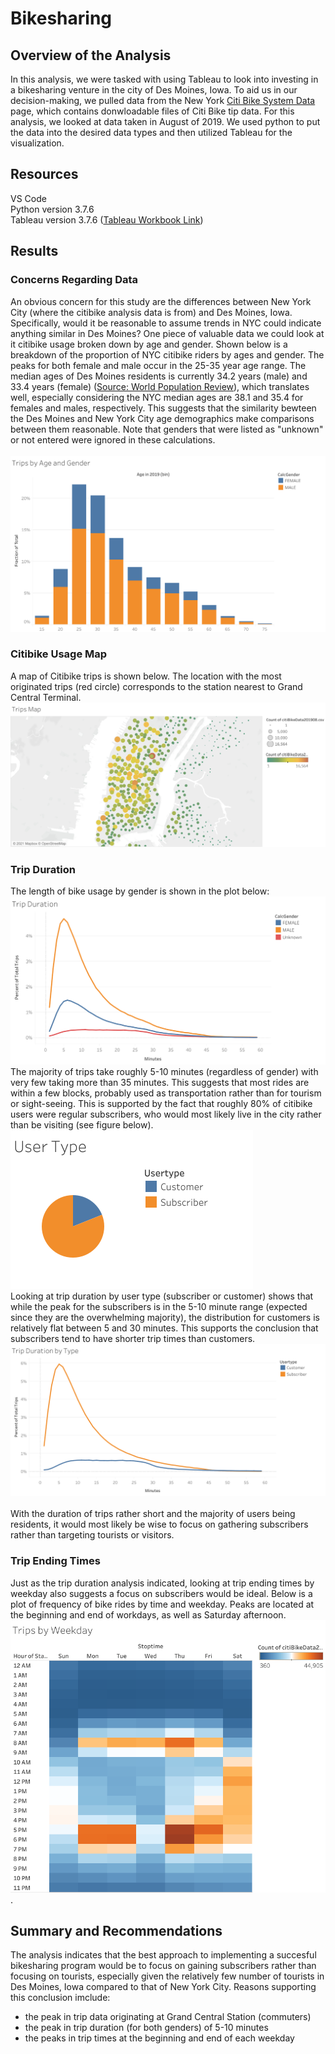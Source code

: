 # Bikesharing
## Overview of the Analysis
In this analysis, we were tasked with using Tableau to look into investing in a bikesharing venture in the city of Des Moines, Iowa. To aid us in our decision-making, we pulled data from the New York [Citi Bike System Data](https://ride.citibikenyc.com/system-data) page, which contains donwloadable files of Citi Bike tip data. For this analysis, we looked at data taken in August of 2019. We used python to put the data into the desired data types and then utilized Tableau for the visualization.
<br />
## Resources
VS Code<br />
Python version 3.7.6<br />
Tableau version 3.7.6 ([Tableau Workbook Link](https://public.tableau.com/app/profile/brian.moazen/viz/citibikeData_201908/TripsbyAgeandGender))<br />

## Results
### Concerns Regarding Data
An obvious concern for this study are the differences between New York City (where the citibike analysis data is from) and Des Moines, Iowa.  Specifically, would it be reasonable to assume trends in NYC could indicate anything similar in Des Moines?  One piece of valuable data we could look at it citibike usage broken down by age and gender.  Shown below is a breakdown of the proportion of NYC citibike riders by ages and gender.  The peaks for both female and male occur in the 25-35 year age range.  The median ages of Des Moines residents is currently 34.2 years (male) and 33.4 years (female) ([Source: World Population Review](https://worldpopulationreview.com/us-cities/des-moines-ia-population)), which translates well, especially considering the NYC median ages are 38.1 and 35.4 for females and males, respectively.  This suggests that the similarity bewteen the Des Moines and New York City age demographics make  comparisons between them reasonable.  Note that genders that were listed as "unknown" or not entered were ignored in these calculations.<br />  
![](/Plots/Trips%20by%20Age%20and%20Gender.png)

### Citibike Usage Map
A map of Citibike trips is shown below.  The location with the most originated trips (red circle) corresponds to the station nearest to Grand Central Terminal.
![](/Plots/Trips%20Map.png)

### Trip Duration
The length of bike usage by gender is shown in the plot below: <br /> 
![](/Plots/Trip%20Duration.png)
The majority of trips take roughly 5-10 minutes (regardless of gender) with very few taking more than 35 minutes.  This suggests that most rides are within a few blocks, probably used as transportation rather than for tourism or sight-seeing.  This is supported by the fact that roughly 80% of citibike users were regular subscribers, who would most likely live in the city rather than be visiting (see figure below).
![](/Plots/User%20Type.png) <br /> 
Looking at trip duration by user type (subscriber or customer) shows that while the peak for the subscribers is in the 5-10 minute range (expected since they are the overwhelming majority), the distribution for customers is relatively flat between 5 and 30 minutes. This supports the conclusion that subscribers tend to have shorter trip times than customers.
![](/Plots/Trip%20Duration%20by%20Type.png)<br /> 
<br />
With the duration of trips rather short and the majority of users being residents, it would most likely be wise to focus on gathering subscribers rather than targeting tourists or visitors.

### Trip Ending Times
Just as the trip duration analysis indicated, looking at trip ending times by weekday also suggests a focus on subscribers would be ideal.  Below is a plot of frequency of bike rides by time and weekday.  Peaks are located at the beginning and end of workdays, as well as Saturday afternoon.
![](/Plots/Trips%20by%20Weekday.png). <br /> 

## Summary and Recommendations
The analysis indicates that the best approach to implementing a succesful bikesharing program would be to focus on gaining subscribers rather than focusing on tourists, especially given the relatively few number of tourists in Des Moines, Iowa compared to that of New York City. Reasons supporting this conclusion imclude:
- the peak in trip data originating at Grand Central Station (commuters)
- the peak in trip duration (for both genders) of 5-10 minutes
- the peaks in trip times at the beginning and end of each weekday
<br />
